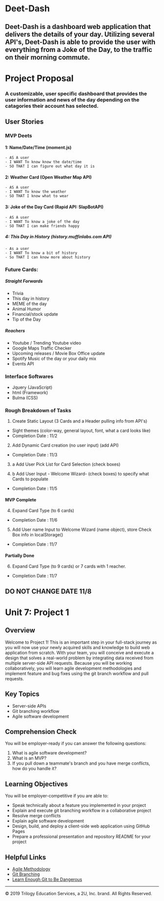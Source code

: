 # Deet-Dash
## Deet-Dash is a dashboard web application that delivers the details of your day. Utilizing several API's, Deet-Dash is able to provide the user with everything from a Joke of the Day, to the traffic on their morning commute. 

# Project Proposal

### A customizable, user specific dashboard that provides the user information and news of the day depending on the catagories their account has selected. 

## User Stories

### MVP Deets

#### 1: Name/Date/Time (moment.js)
    - AS A user 
    - I WANT To know know the date/time
    - SO THAT I can figure out what day it is

#### 2: Weather Card (Open Weather Map API)
    - AS A user 
    - I WANT To know the weather
    - SO THAT I know what to wear

#### 3: Joke of the Day Card (Rapid API: SlapBotAPI)
    - AS A user 
    - I WANT To know a joke of the day
    - SO THAT I can make friends happy

##### 4: This Day in History (history.muffinlabs.com API)
    - As a user
    - I WANT To know a bit of history
    - So THAT I can know more about history

### Future Cards:

##### Straight Forwards 
- Trivia
- This day in history
- MEME of the day
- Animal Humor
- Financial/stock update
- Tip of the Day

##### Reachers
- Youtube / Trending Youtube video
- Google Maps Traffic Checker 
- Upcoming releases / Movie Box Office update
- Spotify Music of the day or your daily mix
- Events API

### Interface Softwares
- Jquery (JavaScript)
- html (Framework)
- Bulma (CSS)

### Rough Breakdown of Tasks

1. Create Static Layout (3 Cards and a Header pulling info from API's)
- Sight themes (color-way, general layout, font, what a card looks like)
- Completion Date :  11/2

2. Add Dynamic Card creation (no user input) (add API)
- Completion Date : 11/3

3. a Add User Pick List for Card Selection (check boxes)

3. b Add User Input - Welcome Wizard- (check boxes) to specify what Cards to populate
- Completion Date : 11/5

#### MVP Complete 

4. Expand Card Type (to 6 cards)
- Completion Date : 11/6

5. Add User name Input to Welcome Wizard (name object), store Check Box info in localStorage()
- Completion Date : 11/7

#### Partially Done

6. Expand Card Type (to 9 cards) or 7 cards with 1 reacher.
- Completion Date : 11/7

## DO NOT CHANGE DATE 11/8



# Unit 7: Project 1

## Overview
Welcome to Project 1! This is an important step in your full-stack journey as you will now use your newly acquired skills and knowledge to build web application from scratch. With your team, you will conceive and execute a design that solves a real-world problem by integrating data received from multiple server-side API requests. Because you will be working collaboratively, you will learn agile development methodologies and implement feature and bug fixes using the git branch workflow and pull requests.

## Key Topics
* Server-side APIs
* Git branching workflow
* Agile software development

## Comprehension Check
You will be employer-ready if you can answer the following questions:
1. What is agile software development?
2. What is an MVP?
3. If you pull down a teammate's branch and you have merge conflicts, how do you handle it?

## Learning Objectives
You will be employer-competitive if you are able to:
* Speak technically about a feature you implemented in your project
* Explain and execute git branching workflow in a collaborative project
* Resolve merge conflicts
* Explain agile software development
* Design, build, and deploy a client-side web application using GitHub Pages
* Prepare a professional presentation and repository README for your project

## Helpful Links
* [Agile Methodology](https://en.wikipedia.org/wiki/Agile_software_development)
* [Git Branching](https://git-scm.com/book/en/v2/Git-Branching-Branching-Workflows)
* [Learn Enough Git to Be Dangerous](https://www.learnenough.com/git-tutorial/getting_started)

- - -
© 2019 Trilogy Education Services, a 2U, Inc. brand. All Rights Reserved.